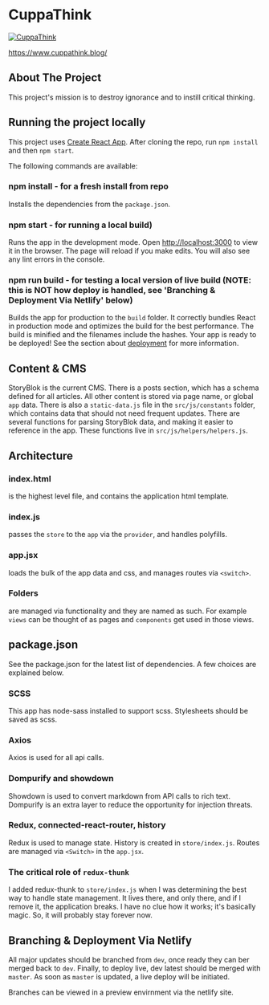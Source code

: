 # CuppaThink

[![CuppaThink](https://cuppathink.blog/logo-160x61.jpg)](https://cuppathink.blog/)

https://www.cuppathink.blog/

## **About The Project**
This project's mission is to destroy ignorance and to instill critical thinking.

## **Running the project locally**
This project uses [Create React App](https://github.com/facebook/create-react-app).
After cloning the repo, run `npm install` and then `npm start`.

The following commands are available:

### npm install - for a fresh install from repo
Installs the dependencies from the `package.json`.

### npm start - for running a local build)
Runs the app in the development mode.
Open [http://localhost:3000](http://localhost:3000) to view it in the browser.
The page will reload if you make edits.
You will also see any lint errors in the console.

### npm run build - for testing a local version of live build (NOTE: this is NOT how deploy is handled, see 'Branching & Deployment Via Netlify' below)
Builds the app for production to the `build` folder.
It correctly bundles React in production mode and optimizes the build for the best performance.
The build is minified and the filenames include the hashes.
Your app is ready to be deployed!
See the section about [deployment](https://facebook.github.io/create-react-app/docs/deployment) for more information.

## **Content & CMS**
StoryBlok is the current CMS. There is a posts section, which has a schema defined for all articles.  All other content is stored via page name, or global `app` data. There is also a `static-data.js` file in the `src/js/constants` folder, which contains data that should not need frequent updates.  There are several functions for parsing StoryBlok data, and making it easier to reference in the app.  These functions live in `src/js/helpers/helpers.js`.

## **Architecture**
### index.html 
is the highest level file, and contains the application html template.
### index.js 
passes the `store` to the `app` via the `provider`, and handles polyfills.
### app.jsx 
loads the bulk of the app data and css, and manages routes via `<switch>`.
### Folders 
are managed via functionality and they are named as such.  For example `views` can be thought of as pages and `components` get used in those views. 

## **package.json**
See the package.json for the latest list of dependencies.  A few choices are explained below.

### SCSS
This app has node-sass installed to support scss.  Stylesheets should be saved as scss.

### Axios
Axios is used for all api calls.

### Dompurify and showdown
Showdown is used to convert markdown from API calls to rich text.  Dompurify is an extra layer to reduce the opportunity for injection threats.

### Redux, connected-react-router, history
Redux is used to manage state.  History is created in `store/index.js`.  Routes are managed via `<Switch>` in the `app.jsx`.

### The critical role of `redux-thunk` 
I added redux-thunk to `store/index.js` when I was determining the best way to handle state management.  It lives there, and only there, and if I remove it, the application breaks.  I have no clue how it works; it's basically magic. So, it will probably stay forever now.

## **Branching & Deployment Via Netlify**
All major updates should be branched from `dev`, once ready they can ber merged back to `dev`.  Finally, to deploy live, dev latest should be merged with `master`.  As soon as `master` is updated, a live deploy will be initiated.

Branches can be viewed in a preview envirnment via the netlify site.